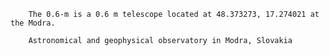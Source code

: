 
        The 0.6-m is a 0.6 m telescope located at 48.373273, 17.274021 at the Modra.
        
        Astronomical and geophysical observatory in Modra, Slovakia
        
